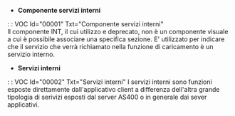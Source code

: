 - **Componente servizi interni**

 :  : VOC Id="00001" Txt="Componente servizi interni"                                                 
Il componente INT, il cui utilizzo e deprecato, non è un componente visuale a cui è possibile associare una specifica sezione.
E' utilizzato per indicare che il servizio che verrà richiamato nella funzione di caricamento è un servizio interno.

- **Servizi interni**

 :  : VOC Id="00002" Txt="Servizi interni"
I servizi interni sono funzioni esposte direttamente dall'applicativo client a differenza dell'altra grande tipologia di serivizi esposti dal server AS400 o in generale dai sever applicativi.
